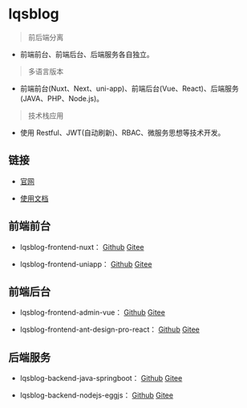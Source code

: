 # lqsblog

> 前后端分离

- 前端前台、前端后台、后端服务各自独立。

> 多语言版本

- 前端前台(Nuxt、Next、uni-app)、前端后台(Vue、React)、后端服务(JAVA、PHP、Node.js)。

> 技术栈应用

- 使用 Restful、JWT(自动刷新)、RBAC、微服务思想等技术开发。


## 链接

- [官网](http://liqingsong.cc/)

- [使用文档](http://docs.liqingsong.cc/)


## 前端前台

- lqsblog-frontend-nuxt： [Github](https://github.com/lqsong/lqsblog-frontend-nuxt) [Gitee](https://gitee.com/lqsong/lqsblog-frontend-nuxt)

- lqsblog-frontend-uniapp： [Github](https://github.com/lqsong/lqsblog-frontend-uniapp) [Gitee](https://gitee.com/lqsong/lqsblog-frontend-uniapp)

## 前端后台

- lqsblog-frontend-admin-vue： [Github](https://github.com/lqsong/lqsblog-frontend-admin-vue) [Gitee](https://gitee.com/lqsong/lqsblog-frontend-admin-vue)

- lqsblog-frontend-ant-design-pro-react： [Github](https://github.com/lqsong/lqsblog-frontend-ant-design-pro-react) [Gitee](https://gitee.com/lqsong/lqsblog-frontend-ant-design-pro-react)

## 后端服务

- lqsblog-backend-java-springboot： [Github](https://github.com/lqsong/lqsblog-backend-java-springboot) [Gitee](https://gitee.com/lqsong/lqsblog-backend-java-springboot)

- lqsblog-backend-nodejs-eggjs： [Github](https://github.com/lqsong/lqsblog-backend-nodejs-eggjs) [Gitee](https://gitee.com/lqsong/lqsblog-backend-nodejs-eggjs)





